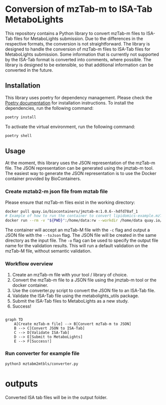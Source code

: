 # Conversion of mzTab-m to ISA-Tab MetaboLights

This repository contains a Python library to convert mzTab-m files to ISA-Tab files for MetaboLights submission.
Due to the differences in the respective formats, the conversion is not straightforward. The library is designed to handle the conversion of mzTab-m files to ISA-Tab files for MetaboLights submission. Some information that is currently not supported by the ISA-Tab format is converted into comments, where possible. The library is designed to be extensible, so that additional information can be converted in the future.

## Installation

This library uses poetry for dependency management. Please check the [Poetry documentation](https://python-poetry.org/docs/) for installation instructions.
To install the dependencies, run the following command:

```bash
poetry install
```

To activate the virtual environment, run the following command:

```bash
poetry shell
```

## Usage

At the moment, this library uses the JSON representation of the mzTab-m file. The JSON representation can be generated using the jmztab-m tool. The easiest way to generate the JSON representation is to use the Docker container provided by BioContainers.

### Create mztab2-m json file from mztab file

Please ensure that mzTab-m files exist in the working directory:

```bash
docker pull quay.io/biocontainers/jmztab-m:1.0.6--hdfd78af_1
# Example of how to run the container to convert lipidomics-example.mzTab file on current working directory to lipidomics-example.mzTab.json file
docker run --rm -v "${PWD}":/home/data:rw --workdir /home/data quay.io/biocontainers/jmztab-m:1.0.6--hdfd78af_1 jmztab-m -c "/home/data/lipidomics-example.mzTab" --toJson -o "/home/data/validation.txt"
```

The container will accept an mzTab-M file with the `-c` flag and output a JSON file with the `--toJson` flag. The JSON file will be created in the same directory as the input file. The `-o` flag can be used to specify the output file name for the validation results. This will run a default validation on the mzTab-M file, without semantic validation. 

### Workflow overview

1. Create an mzTab-m file with your tool / library of choice.
2. Convert the mzTab-m file to a JSON file using the jmztab-m tool or the docker container.
3. Use the converter.py script to convert the JSON file to an ISA-Tab file.
4. Validate the ISA-Tab file using the metabolights_utils package.
5. Submit the ISA-Tab files to MetaboLights as a new study.
6. Success!

```mermaid
    
graph TD
    A[Create mzTab-m file] --> B[Convert mzTab-m to JSON]
    B --> C[Convert JSON to ISA-Tab]
    C --> D[Validate ISA-Tab]
    D --> E[Submit to MetaboLights]
    E --> F[Success!]

```

### Run converter for example file

```bash
python3 mztabm2mtbls/converter.py
```

# outputs
Converted ISA tab files will be in the output folder.